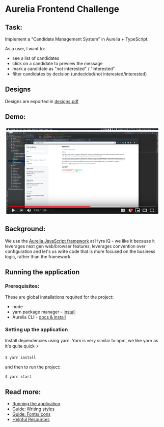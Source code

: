 # Aurelia Frontend Challenge

## Task:

Implement a "Candidate Management System" in Aurelia + TypeScript.

As a user, I want to:

* see a list of candidates
* click on a candidate to preview the message
* mark a candidate as "not interested" / "interested"
* filter candidates by decision (undecided/not interested/interested) 

## Designs

Designs are exported in [designs.pdf](./designs.pdf)

## Demo:

[![Thistle Demo](./docs/images/video.png)](http://www.youtube.com/watch?v=maH0W3cLgko)

## Background:

We use the [Aurelia JavaScript framework](https://aurelia.io/) at Hyra iQ - we like it because it leverages next gen
web/browser features, leverages convention over configuration and let's us write code that is more focused on the business
logic, rather than the framework.

## Running the application

### Prerequisites:

These are global installations required for the project:

* node
* yarn package manager - [install](https://yarnpkg.com/en/docs/install)
* Aurelia CLI - [docs & install](https://aurelia.io/docs/build-systems/aurelia-cli/)

### Setting up the application

Install dependencies using yarn. Yarn is very similar to npm, we like yarn as it's quite quick ⚡️

```bash
$ yarn install
```

and then to run the project:

```bash
$ yarn start
```

## Read more:

* [Running the application](docs/running-the-application.md)
* [Guide: Writing styles](docs/guide-styles.md)
* [Guide: Fonts/Icons](docs/guide-fonts-icons.md)
* [Helpful Resources](docs/helpful-resources.md)
